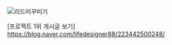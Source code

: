 ![리드미꾸미기](https://github.com/lifedesigner88/lifedesigner88/assets/123573918/48952f24-2528-4718-a384-6486dc388a6d)

[프로젝트 1위 게시글 보기] https://blog.naver.com/lifedesigner88/223442500248/
